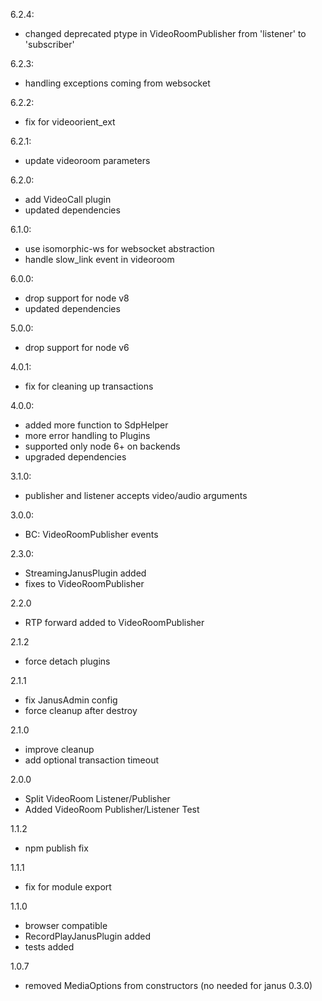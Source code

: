 6.2.4:
- changed deprecated ptype in VideoRoomPublisher from 'listener' to 'subscriber'

6.2.3:
- handling exceptions coming from websocket

6.2.2:
- fix for videoorient_ext

6.2.1:
- update videoroom parameters

6.2.0:
- add VideoCall plugin
- updated dependencies

6.1.0:
- use isomorphic-ws for websocket abstraction
- handle slow_link event in videoroom

6.0.0:
- drop support for node v8
- updated dependencies

5.0.0:
- drop support for node v6

4.0.1:
- fix for cleaning up transactions

4.0.0:
- added more function to SdpHelper
- more error handling to Plugins
- supported only node 6+ on backends
- upgraded dependencies

3.1.0:
- publisher and listener accepts video/audio arguments

3.0.0:
- BC: VideoRoomPublisher events

2.3.0:
- StreamingJanusPlugin added
- fixes to VideoRoomPublisher

2.2.0
- RTP forward added to VideoRoomPublisher

2.1.2
- force detach plugins

2.1.1
- fix JanusAdmin config
- force cleanup after destroy

2.1.0
- improve cleanup
- add optional transaction timeout

2.0.0
- Split VideoRoom Listener/Publisher
- Added VideoRoom Publisher/Listener Test

1.1.2
- npm publish fix

1.1.1
- fix for module export

1.1.0
- browser compatible
- RecordPlayJanusPlugin added
- tests added

1.0.7
- removed MediaOptions from constructors  (no needed for janus 0.3.0) 
